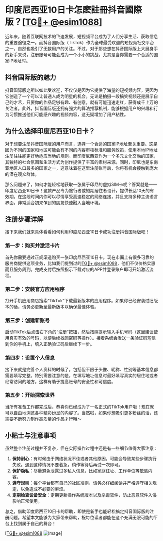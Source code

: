 # 印度尼西亚10日卡怎麽註冊抖音國際版？[[TG💪+ @esim1088](https://t.me/s/esim1088)]

近年来，随着互联网技术的飞速发展，短视频平台成为了人们分享生活、获取信息的重要途径之一。而抖音国际版（TikTok）作为全球最受欢迎的短视频社交平台之一，自然也吸引了无数用户的关注。不过，对于那些想在抖音国际版上大展身手的新手来说，注册账号可能会成为一个小小的挑战，尤其是当你需要一个合适的国家IP地址时。

## 抖音国际版的魅力

抖音国际版之所以如此受欢迎，不仅仅是因为它提供了海量的短视频内容，更因为它创造了一个可以让普通人成为明星的机会。无论是拍摄一段搞笑视频还是展示自己的才艺，只要你的作品足够有趣、有创意，就有可能迅速走红，获得成千上万的关注者。此外，抖音国际版还拥有强大的算法推荐机制，能够根据用户的兴趣和行为习惯推送他们可能感兴趣的视频内容，这无疑增加了用户粘性。

## 为什么选择印度尼西亚10日卡？

对于想要注册抖音国际版的用户而言，选择一个合适的国家IP地址至关重要。这是因为不同的国家和地区可能会有不同的内容审核标准和服务政策，使用本地IP地址注册往往能更好地适应当地的规则。而印度尼西亚作为一个多元文化交融的国家，其独特的社会氛围和生活方式为创作提供了丰富的素材来源。同时，印尼也是东南亚地区人口最多的国家之一，这意味着在这里注册账号后，你将有机会接触到庞大的潜在观众群体。

那么问题来了，如何才能轻松地获取一张属于印尼的虚拟SIM卡呢？答案就是——印度尼西亚10日卡！这款产品专为旅行者或短期居住者设计，提供长达10天的有效期，在这段时间内你可以尽情享受高速稳定的网络连接，并且支持多种主流语言界面，非常适合初来乍到的朋友快速融入当地环境。

## 注册步骤详解

接下来我们就来具体看看如何利用印度尼西亚10日卡成功注册抖音国际版吧！

### 第一步：购买并激活卡片
首先你需要通过正规渠道购买一张印度尼西亚10日卡。现在市面上有很多可靠的服务商提供这项业务，比如我们提到过的[TG💪+ @esim1088](https://t.me/s/esim1088)，他们不仅价格实惠而且服务周到。完成支付后按照指示下载对应的APP并登录账户即可开始激活流程。

### 第二步：安装官方应用程序
打开手机应用商店搜索“TikTok”下载最新版本的应用程序。如果你已经安装过旧版本的话，请务必更新至最新版本以确保最佳体验。

### 第三步：创建新账号
启动TikTok后点击右下角的“注册”按钮，然后按照提示输入手机号码（这里建议使用真实有效的号码，以便后续找回密码等操作）。接着系统会发送一条验证码短信到你的手机上，填入正确验证码后继续下一步。

### 第四步：设置个人信息
接下来就是完善个人资料的时候了。包括但不限于头像、昵称、性别等基本信息都需要填写完整。特别需要注意的是，在填写地址信息时最好填写真实的居住地或者经常访问的地方，这样有助于提高账号的安全性和可信度。

### 第五步：开始探索世界
当所有准备工作都完成后，恭喜你已经成为了一名正式的TikTok用户啦！现在就可以自由地浏览各种精彩纷呈的内容了。当然啦，如果你想吸引更多粉丝的话，还需要不断努力制作高质量的作品才行哦～

## 小贴士与注意事项

虽然整个注册过程并不复杂，但在实际操作过程中还是有一些细节值得大家注意：

1. **保持耐心**：有时候由于网络状况不佳或者其他原因，可能会导致某些步骤执行失败。遇到这种情况不要着急，稍作等待后再试一次即可。
2. **保护隐私**：尽量避免泄露过多私人信息，比如家庭住址、工作单位等敏感内容。
3. **遵守规则**：每个平台都有自己的社区准则，请务必仔细阅读并严格遵守相关规定，以免造成不必要的麻烦。
4. **定期检查设备安全**：定期更新操作系统版本以及杀毒软件，防止恶意软件入侵影响正常使用。

总之，借助印度尼西亚10日卡的帮助，即使是新手也能轻松搞定抖音国际版的注册问题。希望本文能够为大家带来帮助，祝每位读者都能在这个充满无限可能的平台上找到属于自己的舞台！

[[TG💪+ @esim1088](https://t.me/s/esim1088) ![Image](https://i.postimg.cc/4NQfJmqS/Snipaste-2025-05-13-00-14-12.png)]